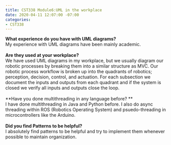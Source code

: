 ```yaml
---
title: CST338 Module6:UML in the workplace
date: 2020-04-11 12:07:00 -07:00
categories:
- CST338
---
```


**What experience do you have with UML diagrams?**\
My experience with UML diagrams have been mainly academic. \
\
**Are they used at your workplace?**\
We have used UML diagrams in my workplace, but we usually diagram our robotic processes by breaking them into a similar structure as MVC. Our robotic process workflow is broken up into the quadrants of robotics; perception, decision, control, and actuation. For each subsection we document the inputs and outputs from each quadrant and if the system is closed we verify all inputs and outputs close the loop.\
\
**Have you done multithreading in any language before? **\
I have done multithreading in Java and Python before. I also do async threading within ROS (Robotics Operating System) and psuedo-threading in microcontrollers like the Arduino.\
\
**Did you find Patterns to be helpful?**\
I absolutely find patterns to be helpful and try to implement them whenever possible to maintain organization.
